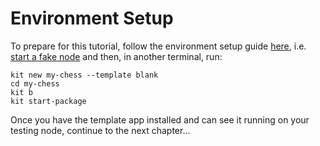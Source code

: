 # Environment Setup

To prepare for this tutorial, follow the environment setup guide [here](../my_first_app/chapter_1.md), i.e. [start a fake node](../my_first_app/chapter_1.md#booting-a-fake-kinode-node) and then, in another terminal, run:
```
kit new my-chess --template blank
cd my-chess
kit b
kit start-package
```

Once you have the template app installed and can see it running on your testing node, continue to the next chapter...
